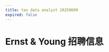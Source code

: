 ```yaml
---
title: tax data analyst 20250609
expired: false
---
```


# Ernst & Young 招聘信息

<JobPostingTable job-posting-json-path="ernst-young/data/data-analyst-20250609.json"/>
